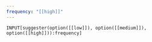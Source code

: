 ```yaml
---
frequency: "[[high]]"
---
```



`INPUT[suggester(option([[low]]), option([[medium]]), option([[high]])):frequency]`